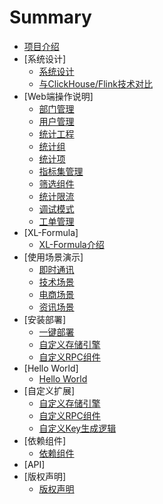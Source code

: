 # Summary

* [项目介绍](zh/项目介绍/系统介绍.md)
* [系统设计]
    * [系统设计](zh/系统设计/系统设计.md)
    * [与ClickHouse/Flink技术对比](zh/系统设计/开源XL-LightHouse与Flink、ClickHouse之类技术相比有什么优势.md)
* [Web端操作说明]
    * [部门管理](zh/Web端操作说明/部门管理.md)
    * [用户管理](zh/Web端操作说明/用户管理.md)
    * [统计工程](zh/Web端操作说明/统计工程.md)
    * [统计组](zh/Web端操作说明/统计组管理.md)
    * [统计项](zh/Web端操作说明/统计项管理.md)
    * [指标集管理](zh/Web端操作说明/指标集管理.md)    
    * [筛选组件](zh/Web端操作说明/筛选组件.md)
    * [统计限流](zh/Web端操作说明/统计限流.md)
    * [调试模式](zh/Web端操作说明/调试模式.md)
    * [工单管理](zh/Web端操作说明/工单管理.md)
* [XL-Formula]
    * [XL-Formula介绍](zh/XL-Formula/XL-Formula通用型流式统计运算方式配置说明.md)
* [使用场景演示]
    * [即时通讯](zh/使用场景演示/即时通讯类APP场景演示.md)
    * [技术场景](zh/使用场景演示/技术类场景使用演示.md)
    * [电商场景](zh/使用场景演示/电商类业务场景使用演示.md)
    * [资讯场景](zh/使用场景演示/资讯类业务场景使用演示.md)
* [安装部署]
    * [一键部署](zh/安装部署/一键部署.md)
    * [自定义存储引擎](zh/安装部署/自定义存储引擎.md)
    * [自定义RPC组件](zh/安装部署/自定义RPC组件.md)
* [Hello World]
    * [Hello World](zh/Hello%20World/HelloWorld.md)
* [自定义扩展]
    * [自定义存储引擎](zh/自定义扩展/自定义存储引擎.md)
    * [自定义RPC组件](zh/自定义扩展/自定义RPC组件.md)
    * [自定义Key生成逻辑](zh/自定义扩展/自定义Key生成逻辑.md)
* [依赖组件]
    * [依赖组件](zh/依赖组件/依赖组件.md)
* [API] 
* [版权声明]
    * [版权声明](zh/版权声明/XL-LightHouse%20&%20XL-Formula版权声明.md)